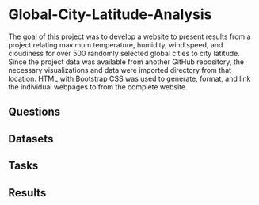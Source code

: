 # Global-City-Latitude-Analysis

The goal of this project was to develop a website to present results from a project relating maximum temperature, humidity, wind speed, and cloudiness for over 500 randomly selected global cities to city latitude. Since the project data was available from another GitHub repository, the necessary visualizations and data were imported directory from that location. HTML with Bootstrap CSS was used to generate, format, and link the individual webpages to from the complete website.

## Questions



## Datasets



## Tasks



## Results

